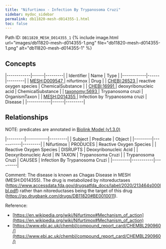 ```yaml
---
title: "Nifurtimox - Infection By Trypanosoma Cruzi"
sidebar: mydoc_sidebar
permalink: db11820-mesh-d014355-1.html
toc: false 
---
```



Path ID: `DB11820_MESH_D014355_1`
{% include image.html url="images/db11820-mesh-d014355-1.png" file="db11820-mesh-d014355-1.png" alt="db11820-mesh-d014355-1" %}

## Concepts

|------------|------|---------|
| Identifier | Name | Type    |
|------------|------|---------|
| <a href="https://identifiers.org/MESH:D009547">MESH:D009547 </a> | nifurtimox | Drug |
| <a href="https://identifiers.org/CHEBI:26523">CHEBI:26523 </a> | reactive oxygen species | ChemicalSubstance |
| <a href="https://identifiers.org/CHEBI:16991">CHEBI:16991 </a> | deoxyribonucleic acid | ChemicalSubstance |
| <a href="https://identifiers.org/taxonomy:5693">taxonomy:5693 </a> | Trypanosoma cruzi | OrganismTaxon |
| <a href="https://identifiers.org/MESH:D014355">MESH:D014355 </a> | Infection by Trypanosoma cruzi | Disease |
|------------|------|---------|

## Relationships


NOTE: predicates are annotated in <a href="https://github.com/biolink/biolink-model/releases/tag/v1.3.0">Biolink Model (v1.3.0)</a>

|---------|-----------|---------|
| Subject | Predicate | Object  |
|---------|-----------|---------|
| Nifurtimox | PRODUCES | Reactive Oxygen Species |
| Reactive Oxygen Species | DISRUPTS | Deoxyribonucleic Acid |
| Deoxyribonucleic Acid | IN TAXON | Trypanosoma Cruzi |
| Trypanosoma Cruzi | CAUSES | Infection By Trypanosoma Cruzi |
|---------|-----------|---------|

Comment: The disease is known as Chagas Disease in MESH (MESH:D014355). The drug is metabolized by nitoreductases (https://www.accessdata.fda.gov/drugsatfda_docs/label/2020/213464s000lbl.pdf) rather than nitoreductases being the target of this drug (https://go.drugbank.com/drugs/DB11820#BE0010011).

Reference: 
  - [https://en.wikipedia.org/wiki/Nifurtimox#Mechanism_of_action](https://en.wikipedia.org/wiki/Nifurtimox#Mechanism_of_action)
  - [https://www.ebi.ac.uk/chembl/compound_report_card/CHEMBL290960/](https://www.ebi.ac.uk/chembl/compound_report_card/CHEMBL290960/)
